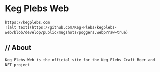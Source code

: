 # Keg Plebs Web
    https://kegplebs.com
    ![alt text](https://github.com/Keg-Plebs/kegplebs-web/blob/develop/public/mugshots/poggers.webp?raw=true)

## // About
    Keg Plebs Web is the official site for the Keg Plebs Craft Beer and NFT project
